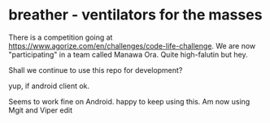 # breather - ventilators for the masses

There is a competition going at
https://www.agorize.com/en/challenges/code-life-challenge. We are now
"participating" in a team called Manawa Ora. Quite high-falutin but hey.

Shall we continue to use this repo for development?

yup, if android client ok.

Seems to work fine on Android. happy to keep using this. Am now using Mgit and Viper edit
